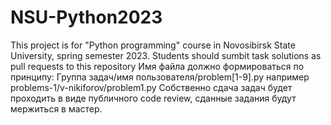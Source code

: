 # NSU-Python2023

This project is for "Python programming" course in Novosibirsk State University, spring semester 2023. Students should sumbit task solutions as pull requests to this repository
Имя файла должно формироваться по принципу: Группа задач/имя пользователя/problem[1-9].py например problems-1/v-nikiforov/problem1.py
Собственно сдача задач будет проходить в виде публичного code review, сданные задания будут мержиться в мастер.
